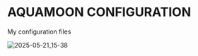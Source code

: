 # AQUAMOON CONFIGURATION

My configuration files

![2025-05-21_15-38](https://github.com/user-attachments/assets/2a143d41-6035-45c1-94b1-bd02d94e6ebc)

